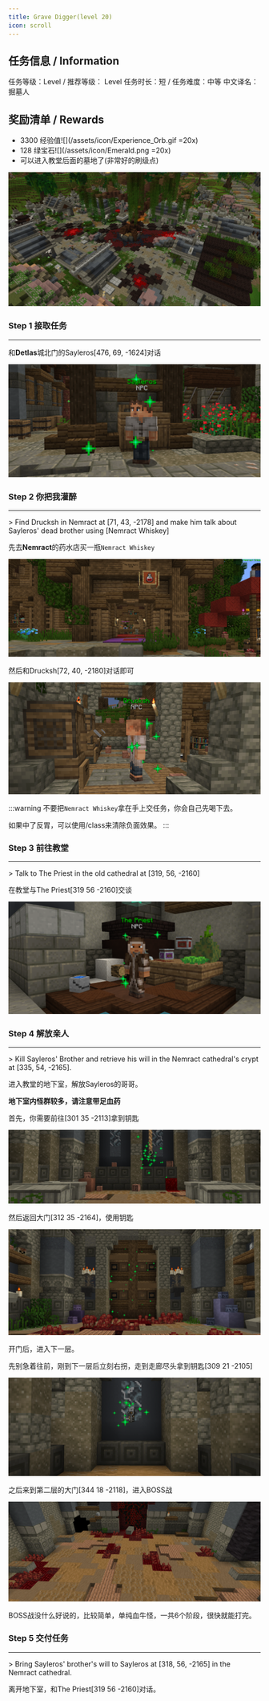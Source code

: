 ```yaml
---
title: Grave Digger(level 20)
icon: scroll
---
```


## 任务信息 / Information
任务等级：Level  / 推荐等级： Level 
任务时长：短 / 任务难度：中等
中文译名：掘墓人


## 奖励清单 / Rewards

+ 3300 经验值![](/assets/icon/Experience_Orb.gif =20x) 
+ 128 绿宝石![](/assets/icon/Emerald.png =20x)
+ 可以进入教堂后面的墓地了(非常好的刷级点)

![](/assets/img/lv20-13.png)

### Step 1 接取任务
---

和**Detlas**城北门的<NPC>Sayleros</NPC><CC>[476, 69, -1624]</CC>对话

![](/assets/img/lv20-5.png)

### Step 2 你把我灌醉
---
\> Find Drucksh in Nemract at [71, 43, -2178] and make him talk about Sayleros' dead brother using [Nemract Whiskey]

先去**Nemract**的药水店买一瓶`Nemract Whiskey`

![](/assets/img/lv20-6.png)

然后和<NPC>Drucksh</NPC><CC>[72, 40, -2180]</CC>对话即可

![](/assets/img/lv20-7.png)

:::warning
不要把`Nemract Whiskey`拿在手上交任务，你会自己先喝下去。

如果中了反胃，可以使用<Copy>/class</Copy>来清除负面效果。
:::

### Step 3 前往教堂
---
\> Talk to The Priest in the old cathedral at [319, 56, -2160]

在教堂与<NPC>The Priest</NPC><CC>[319 56 -2160]</CC>交谈

![](/assets/img/lv20-8.png)

### Step 4 解放亲人
--- 
\> Kill Sayleros' Brother and retrieve his will in the Nemract cathedral's crypt at [335, 54, -2165].

进入教堂的地下室，解放<NPC>Sayleros</NPC>的哥哥。

**地下室内怪群较多，请注意带足血药**

首先，你需要前往<CC>[301 35 -2113]</CC>拿到钥匙

![](/assets/img/lv20-10.png)

然后返回大门<CC>[312 35 -2164]</CC>，使用钥匙

![](/assets/img/lv20-9.png)

开门后，进入下一层。

先别急着往前，刚到下一层后立刻右拐，走到走廊尽头拿到钥匙<CC>[309 21 -2105]</CC>

![](/assets/img/lv20-11.png)

之后来到第二层的大门<CC>[344 18 -2118]</CC>，进入BOSS战

![](/assets/img/lv20-12.png)

BOSS战没什么好说的，比较简单，单纯血牛怪，一共6个阶段，很快就能打完。


### Step 5 交付任务
---
\> Bring Sayleros' brother's will to Sayleros at [318, 56, -2165] in the Nemract cathedral.

离开地下室，和<NPC>The Priest</NPC><CC>[319 56 -2160]</CC>对话。

